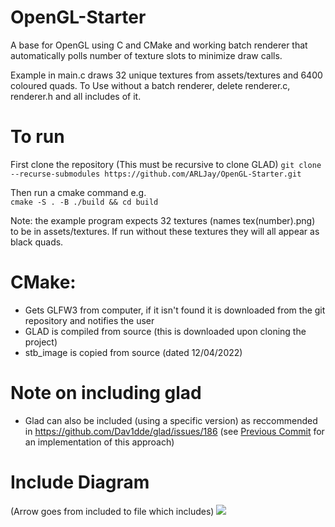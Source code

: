 # OpenGL-Starter
A base for OpenGL using C and CMake and working batch renderer that automatically polls number of texture slots to minimize draw calls. 

Example in main.c draws 32 unique textures from assets/textures and 6400 coloured quads.
To Use without a batch renderer, delete renderer.c, renderer.h and all includes of it.

# To run
First clone the repository (This must be recursive to clone GLAD)
```git clone --recurse-submodules https://github.com/ARLJay/OpenGL-Starter.git```

Then run a cmake command e.g.  
```cmake -S . -B ./build && cd build```

Note: the example program expects 32 textures (names tex(number).png) to be in assets/textures. If run without these textures they will all appear as black quads.

# CMake:
- Gets GLFW3 from computer, if it isn't found it is downloaded from the git repository and notifies the user
- GLAD is compiled from source (this is downloaded upon cloning the project)
- stb_image is copied from source (dated 12/04/2022)

# Note on including glad
 - Glad can also be included (using a specific version) as reccommended in https://github.com/Dav1dde/glad/issues/186 (see [Previous Commit](https://github.com/ARLJay/OpenGL-Starter/tree/daae626bf5d8b17ada7a22e919aa9e723c829f9c) for an implementation of this approach)

# Include Diagram
(Arrow goes from included to file which includes)
[![](https://mermaid.ink/img/pako:eNptkTFPwzAQhf9KdHOL4qRN2wwslJEJNpvBsg9iQeLKdUpR1f_OOXHigti-9-75dL67gLIaoYZ3Jw9N9rIXXZbl3Drf2MEy6kG26ORd8xpKjHs8-95h1AU_NlKji7LkDjuSZKjBWP3Xaiyt-QmVt1Oy4ieDX0_SO3OO3TZTYpRb3t5WdyRNF1-z_PZ59NKw0SjSePE75TR_SAQn2y6X9_lArCAsB8yJVgNtiNZzsErB3RwcqfpFLLYMyOZGrJg7RcwTVgmLhOyPW8ICaKm0Ck1XvISCAN9giwJqQi3dhwDRXSnXH7T0-KgN7RRq73pcgOy9ff7u1KTHzN5IOlkL9Zv8POL1B3EZpc8)](https://mermaid.live/edit#pako:eNptkTFPwzAQhf9KdHOL4qRN2wwslJEJNpvBsg9iQeLKdUpR1f_OOXHigti-9-75dL67gLIaoYZ3Jw9N9rIXXZbl3Drf2MEy6kG26ORd8xpKjHs8-95h1AU_NlKji7LkDjuSZKjBWP3Xaiyt-QmVt1Oy4ieDX0_SO3OO3TZTYpRb3t5WdyRNF1-z_PZ59NKw0SjSePE75TR_SAQn2y6X9_lArCAsB8yJVgNtiNZzsErB3RwcqfpFLLYMyOZGrJg7RcwTVgmLhOyPW8ICaKm0Ck1XvISCAN9giwJqQi3dhwDRXSnXH7T0-KgN7RRq73pcgOy9ff7u1KTHzN5IOlkL9Zv8POL1B3EZpc8)

